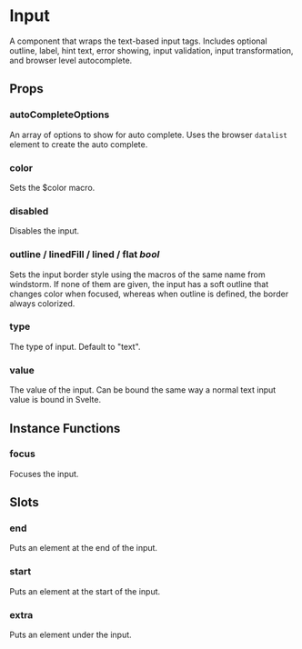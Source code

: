 # Input
A component that wraps the text-based input tags. Includes optional outline,
label, hint text, error showing, input validation, input transformation, and
browser level autocomplete.

## Props

### autoCompleteOptions
An array of options to show for auto complete. Uses the browser `datalist`
element to create the auto complete.

### color
Sets the $color macro.

### disabled
Disables the input.

### outline / linedFill / lined / flat _bool_
Sets the input border style using the macros of the same name from windstorm.
If none of them are given, the input has a soft outline that changes color when
focused, whereas when outline is defined, the border always colorized.

### type
The type of input. Default to "text".

### value
The value of the input. Can be bound the same way a normal text input value is
bound in Svelte.

## Instance Functions

### focus
Focuses the input.

## Slots

### end
Puts an element at the end of the input.

### start
Puts an element at the start of the input.

### extra
Puts an element under the input.
